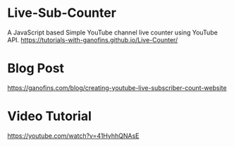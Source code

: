 # Live-Sub-Counter

A JavaScript based Simple YouTube channel live counter using YouTube API.
https://tutorials-with-ganofins.github.io/Live-Counter/

# Blog Post
https://ganofins.com/blog/creating-youtube-live-subscriber-count-website

# Video Tutorial
https://youtube.com/watch?v=41HyhhQNAsE
